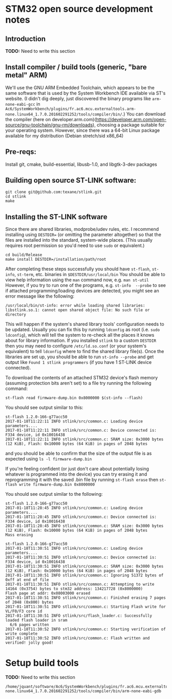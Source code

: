 # STM32 open source development notes


## Introduction
**TODO:** Need to write this section

## Install compiler / build tools (generic, "bare metal" ARM)
We'll use the GNU ARM Embedded Toolchain, which appears to be the same software that is used by the System Workbench IDE available via ST's website.
(I didn't dig deeply, just discovered the binary programs like `arm-none-eabi-gcc` in `Ac6/SystemWorkbench/plugins/fr.ac6.mcu.externaltools.arm-none.linux64_1.7.0.201602291252/tools/compiler/bin/`.)
You can download the compiler (here on developer.arm.com)(https://developer.arm.com/open-source/gnu-toolchain/gnu-rm/downloads),
choosing a package suitable for your operating system. However, since there was a 64-bit Linux package available for my distribution (Debian stretch/sid x86_64)


## Pre-reqs:
Install git, cmake, build-essential, libusb-1.0, and libgtk-3-dev packages

## Building open source ST-LINK software:
```
git clone git@github.com:texane/stlink.git
cd stlink
make
```

## Installing the ST-LINK software
Since there are shared libraries, modprobe/udev rules, etc. I recommend installing using `DESTDIR=`
(or omitting the parameter altogether) so that the files are installed into the standard, system-wide places.
(This usually requires root permission so you'd need to use `sudo` or equivalent.)

```
cd build/Release
make install DESTDIR=/installation/path/root
```

After completing these steps successfully you should have `st-flash`, `st-info`, `st-term`, etc. binaries in `$DESTDIR/usr/local/bin`
You should be able to view help information using the `man` command now, e.g. `man st-util`
However, if you try to run one of the programs, e.g. `st-info  --probe`
to see if attached programming/loading devices are detected, you might see an error message like the following:

```
/usr/local/bin/st-info: error while loading shared libraries: libstlink.so.1: cannot open shared object file: No such file or directory
```

This will happen if the system's shared library tools' configuration needs to be updated.
Usually you can fix this by running `ldconfig` as root (i.e. `sudo ldconfig`), which will tell the system to re-check all the places it knows about for library information. If you installed `stlink` to a custom `DESTDIR` then you may need to configure `/etc/ld.so.conf` (or your system's equivalent) to tell `ldconfig` where to find the shared library file(s). 
Once the libraries are set up, you should be able to run `st-info --probe` and get output like `Found 1 stlink programmers` (if you have 1 ST-LINK device connected).

To download the contents of an attached STM32 device's flash memory (assuming protection bits aren't set) to a file try running the following command:
```
st-flash read firmware-dump.bin 0x8000000 $(st-info --flash)
```

You should see output similar to this:
```
st-flash 1.2.0-166-g77acc50
2017-01-18T11:22:11 INFO stlink/src/common.c: Loading device parameters....
2017-01-18T11:22:11 INFO stlink/src/common.c: Device connected is: F334 device, id 0x10016438
2017-01-18T11:22:11 INFO stlink/src/common.c: SRAM size: 0x3000 bytes (12 KiB), Flash: 0x10000 bytes (64 KiB) in pages of 2048 bytes
```
and you should be able to confirm that the size of the output file is as expected using `ls -l firmware-dump.bin`

If you're feeling confident (or just don't care about potentially losing whatever is programmed into the device) you can try erasing it and reprogramming it
with the saved .bin file  by running `st-flash erase` then `st-flash write firmware-dump.bin 0x8000000`

You should see output similar to the following:
```
st-flash 1.2.0-166-g77acc50
2017-01-18T11:28:45 INFO stlink/src/common.c: Loading device parameters....
2017-01-18T11:28:45 INFO stlink/src/common.c: Device connected is: F334 device, id 0x10016438
2017-01-18T11:28:45 INFO stlink/src/common.c: SRAM size: 0x3000 bytes (12 KiB), Flash: 0x10000 bytes (64 KiB) in pages of 2048 bytes
Mass erasing
```

```
st-flash 1.2.0-166-g77acc50
2017-01-18T11:30:51 INFO stlink/src/common.c: Loading device parameters....
2017-01-18T11:30:51 INFO stlink/src/common.c: Device connected is: F334 device, id 0x10016438
2017-01-18T11:30:51 INFO stlink/src/common.c: SRAM size: 0x3000 bytes (12 KiB), Flash: 0x10000 bytes (64 KiB) in pages of 2048 bytes
2017-01-18T11:30:51 INFO stlink/src/common.c: Ignoring 51372 bytes of 0xff at end of file
2017-01-18T11:30:51 INFO stlink/src/common.c: Attempting to write 14164 (0x3754) bytes to stm32 address: 134217728 (0x8000000)
Flash page at addr: 0x08003000 erased
2017-01-18T11:30:51 INFO stlink/src/common.c: Finished erasing 7 pages of 2048 (0x800) bytes
2017-01-18T11:30:51 INFO stlink/src/common.c: Starting Flash write for VL/F0/F3 core id
2017-01-18T11:30:51 INFO stlink/src/flash_loader.c: Successfully loaded flash loader in sram
  6/6 pages written
2017-01-18T11:30:52 INFO stlink/src/common.c: Starting verification of write complete
2017-01-18T11:30:52 INFO stlink/src/common.c: Flash written and verified! jolly good!
```







# Setup build tools
**TODO:** Need to write this section
```
/home/jquant/software/Ac6/SystemWorkbench/plugins/fr.ac6.mcu.externaltools.arm-none.linux64_1.7.0.201602291252/tools/compiler/bin/arm-none-eabi-gdb
```
